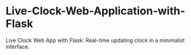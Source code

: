 # Live-Clock-Web-Application-with-Flask
Live Clock Web App with Flask: Real-time updating clock in a minimalist interface.
